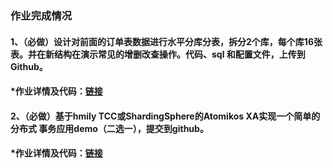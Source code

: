 ### 作业完成情况
#### 1、（必做）设计对前面的订单表数据进行水平分库分表，拆分2个库，每个库16张表。并在新结构在演示常见的增删改查操作。代码、sql 和配置文件，上传到 Github。
#### *作业详情及代码：[链接](https://blog.csdn.net/ShardingSphere/article/details/109792549)

#### 2、（必做）基于hmily TCC或ShardingSphere的Atomikos XA实现一个简单的分布式 事务应用demo（二选一），提交到github。
#### *作业详情及代码：[链接](https://blog.csdn.net/ShardingSphere/article/details/109792549)
